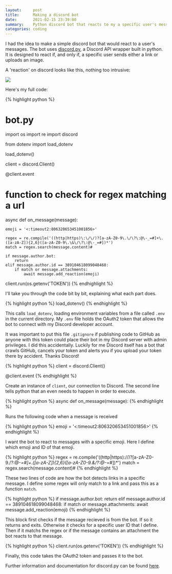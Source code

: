 ```yaml
---
layout:     post
title:      Making a discord bot
date:       2021-02-15 23:39:00
summary:    Python discord bot that reacts to my a specific user's messages
categories: coding
---
```

I had the idea to make a simple discord bot that would react to a user's messages. The bot uses [discord.py](https://discordpy.readthedocs.io/en/latest/index.html), a Discord API wrapper built in python. It is designed to react if, and only if, a specific user sends either a link or uploads an image.

A 'reaction' on discord looks like this, nothing too intrusive:

![](https://www.bgigurtsis.com/pictures/posts/discordbot/1.png)

Here's my full code:

{% highlight python %}
# bot.py
import os
import re
import discord

from dotenv import load_dotenv

load_dotenv()

client = discord.Client()

@client.event
# function to check for regex matching a url
async def on_message(message):

    emoji = '<:timeout2:806320653451001856>'

    regex = re.compile('((http|https)\:\/\/)?[a-zA-Z0-9\.\/\?\:@\-_=#]+\.([a-zA-Z]){2,6}([a-zA-Z0-9\.\&\/\?\:@\-_=#])*')
    match = regex.search(message.content)#

    if message.author.bot:
        return
    elif message.author.id == 389104618099048468:
        if match or message.attachments:
            await message.add_reaction(emoji)

client.run(os.getenv('TOKEN'))
{% endhighlight %}

I'll take you through the code bit by bit, explaining what each part does.

{% highlight python %}
load_dotenv()
{% endhighlight %}

This calls `load_dotenv`, loading environment variables from a file called `.env` in the current directory. My `.env` file holds the OAuth2 token that allows the bot to connect with my Discord developer account.

It was important to put this file `.gitignore` if publishing code to GitHub as anyone with this token could place their bot in my Discord server with admin privileges. I did this accidentally. Luckily for me Discord itself has a bot that crawls GitHub, cancels your token and alerts you if you upload your token there by accident. Thanks Discord!

{% highlight python %}
client = discord.Client()

@client.event
{% endhighlight %}

Create an instance of `client`, our connection to Discord. The second line tells python that an even needs to happen in order to execute.

{% highlight python %}
async def on_message(message):
{% endhighlight %}

Runs the following code when a message is received

{% highlight python %}
emoji = '<:timeout2:806320653451001856>'
{% endhighlight %}

I want the bot to react to messages with a specific emoji. Here I define which emoji and ID of that emoji.

{% highlight python %}
regex = re.compile('((http|https)\:\/\/)?[a-zA-Z0-9\.\/\?\:@\-_=#]+\.([a-zA-Z]){2,6}([a-zA-Z0-9\.\&\/\?\:@\-_=#])*')
match = regex.search(message.content)#
{% endhighlight %}

These two lines of code are how the bot detects links in a specific message. I define some regex will only match to a link and pass this as a function `match`.

{% highlight python %}
if message.author.bot:
    return
elif message.author.id == 389104618099048468:
    if match or message.attachments:
        await message.add_reaction(emoji)
{% endhighlight %}

This block first checks if the message recieved is from the bot. If so it returns and exits. Otherwise it checks for a specific user ID that I define. Then if it matchs the regex or if the message contains an attachment the bot reacts to that message.

{% highlight python %}
client.run(os.getenv('TOKEN'))
{% endhighlight %}

Finally, this code takes the OAuth2 token and passes it to the bot.

Further information and documentation for discord.py can be found [here](https://discordpy.readthedocs.io/en/latest/index.html).
